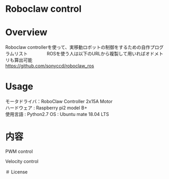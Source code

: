 # Roboclaw control
# Overview
Roboclaw controllerを使って、実移動ロボットの制御をするための自作プログラムリスト　　　　
ROSを使う人は以下のURLから複製して用いればオドメトリも算出可能    
https://github.com/sonyccd/roboclaw_ros

# Usage
モータドライバ：RoboClaw Controller 2x15A Motor     
ハードウェア : Raspberry pi2 model B+    
使用言語 : Python2.7
OS : Ubuntu mate 18.04 LTS    

# 内容
PWM control    

Velocity control    


＃ License
